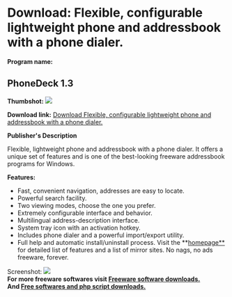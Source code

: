 # Download: Flexible, configurable lightweight phone and addressbook with a phone dialer.

**Program name:**

## PhoneDeck 1.3

  
**Thumbshot:** ![](http://www.freewarefiles.com/screenshot/phonedeck_md.gif)   
  
**Download link:** [Download Flexible, configurable lightweight phone and addressbook with a phone dialer.](http://freesoftwares.boysofts.com/PhoneDeck_program_2440.html)  
  


**Publisher's Description**  
  


Flexible, lightweight phone and addressbook with a phone dialer. It offers a unique set of features and is one of the best-looking freeware addressbook programs for Windows. 

**Features:**

  * Fast, convenient navigation, addresses are easy to locate. 
  * Powerful search facility. 
  * Two viewing modes, choose the one you prefer. 
  * Extremely configurable interface and behavior. 
  * Multilingual address-description interface. 
  * System tray icon with an activation hotkey. 
  * Includes phone dialer and a powerful import/export utility. 
  * Full help and automatic install/uninstall process. 
Visit the **[homepage**](http://www.lodz.pdi.net/~eristic/free/phonedeck.html) for detailed list of features and a list of mirror sites. No nags, no ads freeware, forever. 

  
  
Screenshot: ![](http://www.freewarefiles.com/screenshot/phonedeck.gif)   
**For more freeware softwares visit [Freeware software downloads.](http://freesoftwares.boysofts.com/)**   
**And [Free softwares and php script downloads.](http://www.boysofts.com/)**
